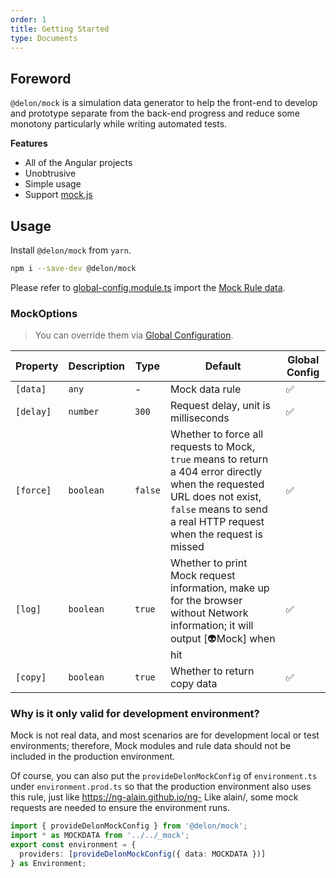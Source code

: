 ```yaml
---
order: 1
title: Getting Started
type: Documents
---
```


## Foreword

`@delon/mock` is a simulation data generator to help the front-end to develop and prototype separate from the back-end progress and reduce some monotony particularly while writing automated tests.

**Features**

- All of the Angular projects
- Unobtrusive
- Simple usage
- Support [mock.js](http://mockjs.com/)

## Usage

Install `@delon/mock` from `yarn`.

```bash
npm i --save-dev @delon/mock
```

Please refer to [global-config.module.ts](https://github.com/ng-alain/ng-alain/blob/master/src/app/global-config.module.ts#L26-L30) import the [Mock Rule data](/mock/rule).

### MockOptions

> You can override them via [Global Configuration](/docs/global-config).

| Property | Description | Type | Default | Global Config |
|----------|-------------|------|---------|---------------|
| `[data]` | `any` | - | Mock data rule | ✅ |
| `[delay]` | `number` | `300` | Request delay, unit is milliseconds | ✅ |
| `[force]` | `boolean` | `false` | Whether to force all requests to Mock, `true` means to return a 404 error directly when the requested URL does not exist, `false` means to send a real HTTP request when the request is missed | ✅ |
| `[log]` | `boolean` | `true` | Whether to print Mock request information, make up for the browser without Network information; it will output [👽Mock] when hit | ✅ |
| `[copy]` | `boolean` | `true` | Whether to return copy data | ✅ |

### Why is it only valid for development environment?

Mock is not real data, and most scenarios are for development local or test environments; therefore, Mock modules and rule data should not be included in the production environment.

Of course, you can also put the `provideDelonMockConfig` of `environment.ts` under `environment.prod.ts` so that the production environment also uses this rule, just like https://ng-alain.github.io/ng- Like alain/, some mock requests are needed to ensure the environment runs.

```ts
import { provideDelonMockConfig } from '@delon/mock';
import * as MOCKDATA from '../../_mock';
export const environment = {
  providers: [provideDelonMockConfig({ data: MOCKDATA })]
} as Environment;
```
